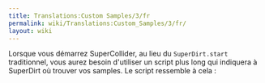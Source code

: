 ```yaml
---
title: Translations:Custom Samples/3/fr
permalink: wiki/Translations:Custom_Samples/3/fr/
layout: wiki
---
```


Lorsque vous démarrez SuperCollider, au lieu du `SuperDirt.start`
traditionnel, vous aurez besoin d'utiliser un script plus long qui
indiquera à SuperDirt où trouver vos samples. Le script ressemble à cela
:
